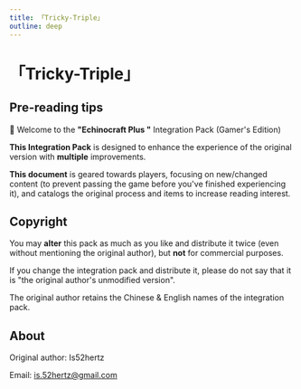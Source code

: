 ```yaml
---
title: 「Tricky-Triple」
outline: deep
---
```


# 「Tricky-Triple」

## Pre-reading tips

 👋 Welcome to the **"Echinocraft Plus "** Integration Pack (Gamer's Edition)

**This Integration Pack** is designed to enhance the experience of the original version with **multiple** improvements.

**This document** is geared towards players, focusing on new/changed content (to prevent passing the game before you've finished experiencing it), and catalogs the original process and items to increase reading interest.

## Copyright

You may **alter** this pack as much as you like and distribute it twice (even without mentioning the original author), but **not** for commercial purposes.

If you change the integration pack and distribute it, please do not say that it is "the original author's unmodified version".

The original author retains the Chinese & English names of the integration pack.
## About

Original author: Is52hertz

Email: is.52hertz@gmail.com
